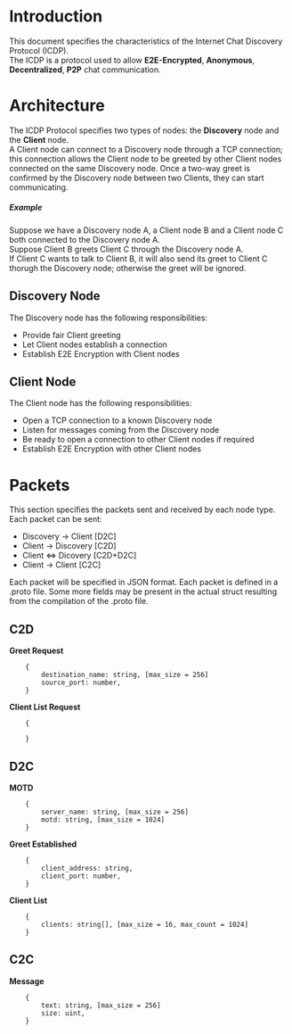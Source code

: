 # lntroduction

This document specifies the characteristics of the Internet Chat Discovery Protocol (ICDP).  
The ICDP is a protocol used to allow **E2E-Encrypted**, **Anonymous**, **Decentralized**, **P2P** chat communication.

# Architecture

The ICDP Protocol specifies two types of nodes: the **Discovery** node and the **Client** node.  
A Client node can connect to a Discovery node through a TCP connection; this connection allows the Client node to be greeted by other Client nodes connected on the same Discovery node. Once a two-way greet is confirmed by the Discovery node between two Clients, they can start communicating.  

##### Example

Suppose we have a Discovery node A, a Client node B and a Client node C both connected to the Discovery node A.  
Suppose Client B greets Client C through the Discovery node A.  
If Client C wants to talk to Client B, it will also send its greet to Client C thorugh the Discovery node; otherwise the greet will be ignored.

## Discovery Node

The Discovery node has the following responsibilities:

- Provide fair Client greeting
- Let Client nodes establish a connection
- Establish E2E Encryption with Client nodes

## Client Node

The Client node has the following responsibilities:

- Open a TCP connection to a known Discovery node
- Listen for messages coming from the Discovery node
- Be ready to open a connection to other Client nodes if required
- Establish E2E Encryption with other Client nodes

# Packets

This section specifies the packets sent and received by each node type.  
Each packet can be sent:
- Discovery -> Client [D2C]
- Client -> Discovery [C2D]
- Client <=> Dicovery [C2D+D2C]  
- Client -> Client [C2C]

Each packet will be specified in JSON format.
Each packet is defined in a .proto file. Some more fields may be present in the actual struct resulting from the compilation of the .proto file.

## C2D

**Greet Request**

        {
            destination_name: string, [max_size = 256]
            source_port: number,
        }

**Client List Request**

        {

        }

## D2C

**MOTD**

        {
            server_name: string, [max_size = 256]
            motd: string, [max_size = 1024]
        }

**Greet Established**

        {
            client_address: string,
            client_port: number,
        }

**Client List**

        {
            clients: string[], [max_size = 16, max_count = 1024]
        }

## C2C

**Message**

        {
            text: string, [max_size = 256]
            size: uint,
        }
